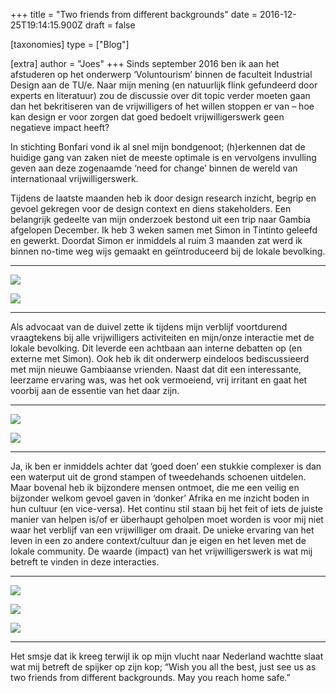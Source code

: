 +++
title = "Two friends from different backgrounds"
date = 2016-12-25T19:14:15.900Z
draft = false

[taxonomies]
type = ["Blog"]

[extra]
author = "Joes"
+++
Sinds september 2016 ben ik aan het afstuderen op het onderwerp ‘Voluntourism’ binnen de faculteit Industrial Design aan de TU/e. Naar mijn mening (en natuurlijk flink gefundeerd door experts en literatuur) zou de discussie over dit topic verder moeten gaan dan het bekritiseren van de vrijwilligers of het willen stoppen er van – hoe kan design er voor zorgen dat goed bedoelt vrijwilligerswerk geen negatieve impact heeft?<!-- more -->

In stichting Bonfari vond ik al snel mijn bondgenoot; (h)erkennen dat de huidige gang van zaken niet de meeste optimale is en vervolgens invulling geven aan deze zogenaamde ‘need for change’ binnen de wereld van internationaal vrijwilligerswerk.

Tijdens de laatste maanden heb ik door design research inzicht, begrip en gevoel gekregen voor de design context en diens stakeholders. Een belangrijk gedeelte van mijn onderzoek bestond uit een trip naar Gambia afgelopen December. Ik heb 3 weken samen met Simon in Tintinto geleefd en gewerkt. Doordat Simon er inmiddels al ruim 3 maanden zat werd ik binnen no-time weg wijs gemaakt en geïntroduceerd bij de lokale bevolking.

- - -

![](https://res.cloudinary.com/bonfari/image/upload/c_fill,f_auto,q_auto,w_768/v1602101343/blog/blogpost_joes_4.jpg)

![](https://res.cloudinary.com/bonfari/image/upload/c_fill,f_auto,q_auto,w_768/v1602101343/blog/blogpost_joes_5.jpg)

- - -

Als advocaat van de duivel zette ik tijdens mijn verblijf voortdurend vraagtekens bij alle vrijwilligers activiteiten en mijn/onze interactie met de lokale bevolking. Dit leverde een achtbaan aan interne debatten op (en externe met Simon). Ook heb ik dit onderwerp eindeloos bediscussieerd met mijn nieuwe Gambiaanse vrienden. Naast dat dit een interessante, leerzame ervaring was, was het ook vermoeiend, vrij irritant en gaat het voorbij aan de essentie van het daar zijn.

- - -

![](https://res.cloudinary.com/bonfari/image/upload/c_fill,f_auto,q_auto,w_768/v1602101343/blog/blogpost_joes_7.jpg)

![](https://res.cloudinary.com/bonfari/image/upload/c_fill,f_auto,q_auto,w_768/v1602101343/blog/blogpost_joes_1.jpg)

- - -

Ja, ik ben er inmiddels achter dat ‘goed doen’ een stukkie complexer is dan een waterput uit de grond stampen of tweedehands schoenen uitdelen. Maar bovenal heb ik bijzondere mensen ontmoet, die me een veilig en bijzonder welkom gevoel gaven in ‘donker’ Afrika en me inzicht boden in hun cultuur (en vice-versa). Het continu stil staan bij het feit of iets de juiste manier van helpen is/of er überhaupt geholpen moet worden is voor mij niet waar het verblijf van een vrijwilliger om draait. De unieke ervaring van het leven in een zo andere context/cultuur dan je eigen en het leven met de lokale community. De waarde (impact) van het vrijwilligerswerk is wat mij betreft te vinden in deze interacties.

- - -

![](https://res.cloudinary.com/bonfari/image/upload/c_fill,f_auto,q_auto,w_768/v1602101343/blog/blogpost_joes_3.jpg)

![](https://res.cloudinary.com/bonfari/image/upload/c_fill,f_auto,q_auto,w_768/v1602101343/blog/blogpost_joes_2.jpg)

![](https://res.cloudinary.com/bonfari/image/upload/c_fill,f_auto,q_auto,w_768/v1602101343/blog/blogpost_joes_6.jpg)

- - -

Het smsje dat ik kreeg terwijl ik op mijn vlucht naar Nederland wachtte slaat wat mij betreft de spijker op zijn kop; “Wish you all the best, just see us as two friends from different backgrounds. May you reach home safe.”
